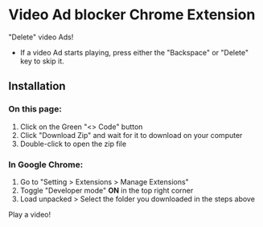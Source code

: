 # Video Ad blocker Chrome Extension

"Delete" video Ads! 
- If a video Ad starts playing, press either the "Backspace" or "Delete" key to skip it.

## Installation

### On this page:

1. Click on the Green "<> Code" button
2. Click "Download Zip" and wait for it to download on your computer
3. Double-click to open the zip file

### In Google Chrome:

1. Go to "Setting > Extensions > Manage Extensions"
2. Toggle "Developer mode" **ON** in the top right corner
3. Load unpacked > Select the folder you downloaded in the steps above

Play a video!
